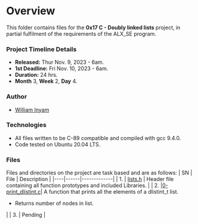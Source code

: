 # Overview #

This folder contains files for the **0x17 C - Doubly linked lists** project, in partial fulfilment of the requirements of the ALX_SE program.

### Project Timeline Details ###
- **Released:** Thur Nov. 9, 2023 - 6am.
- **1st Deadline:** Fri Nov. 10, 2023 - 6am.
- **Duration:** 24 hrs.
- **Month** 3, **Week** 2, **Day** 4.

### Author ###
- [William Inyam](https://github.com/thecypherzen/)

### Technologies ##
- All files written to be C-89 compatible and compiled with gcc 9.4.0.
- Code tested on Ubuntu 20.04 LTS.

### Files ###
Files and directories on the project are task based and are as follows:
| SN | File | Description |
|----|------|-------------|
| 1. | [lists.h](https://github.com/thecypherzen) | Header file containing all function prototypes and included Libraries. |
| 2. |[0-print_dlistint.c](https://github.com)| A function that prints all the elements of a dlistint_t list.<ul><li>Returns number of nodes in list.</li></ul> |
| 3. | Pending |
